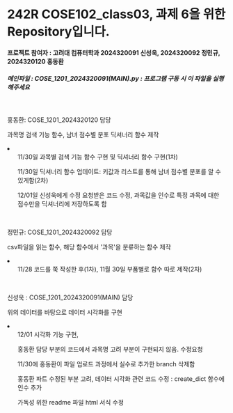 <h1>242R COSE102_class03, 과제 6을 위한 Repository입니다.</h1>
<h4>프로젝트 참여자 : 고려대 컴퓨터학과 2024320091 신성욱, 2024320092 정민규, 2024320120 홍동환</h4>

<h5>메인파일 : COSE_1201_2024320091(MAIN).py : 프로그램 구동 시 이 파일을 실행해주세요</h5>
<br>

<p>홍동환: COSE_1201_2024320120 담당</p>
<p>과목명 검색 기능 함수, 남녀 점수별 분포 딕셔너리 함수 제작</p>
<li>
  <ul>11/30일 과목별 검색 기능 함수 구현 및 딕셔너리 함수 구현(1차)</ul>
  <ul>11/30일 딕셔너리 함수 업데이트: 키값과 리스트를 통해 남녀 점수별 분포를 알 수 있게함(2차)</ul>
  <ul>12/01일 신성욱에게 수정 요청받은 코드 수정, 과목값을 인수로 특정 과목에 대한 점수만을 딕셔너리에 저장하도록 함</ul>
</li>

<br>

<p>정민규: COSE_1201_2024320092 담당</p>
<p>csv파일을 읽는 함수, 해당 함수에서 '과목'을 분류하는 함수 제작</p>
<li>
  <ul>11/28 코드를 쭉 작성한 후(1차), 11월 30일 부품별로 함수 따로 제작(2차)</ul>
</li>

<br>

<p>신성욱 : COSE_1201_2024320091(MAIN) 담당</p>
<p>위의 데이터를 바탕으로 데이터 시각화를 구현</p>
<li>
  <ul>12/01 시각화 기능 구현, </ul>
  <ul>홍동환 담당 부분의 코드에서 과목명 고려 부분이 구현되지 않음. 수정요청</ul>
  <ul>11/30에 홍동환이 파일 업로드 과정에서 실수로 추가한 branch 삭제함 </ul>
  <ul>홍동환 파트 수정된 부분 고려, 데이터 시각화 관련 코드 수정 : create_dict 함수에 인수 추가</ul>
  <ul>가독성 위한 readme 파일 html 서식 수정</ul>
</li>
